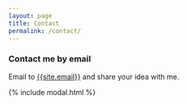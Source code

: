 ```yaml
---
layout: page
title: Contact
permalink: /contact/
---
```


### Contact me by email

Email to [{{site.email}}](mailto:{{site.email}}) and share your idea with me.

{% include modal.html %}
